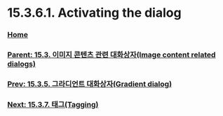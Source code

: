 # 15.3.6.1. Activating the dialog

### [Home](./00-home.md)
### [Parent: 15.3. 이미지 콘텐츠 관련 대화상자(Image content related dialogs)](./15-03-00-image-content-related-dialogs.md)
### [Prev: 15.3.5. 그라디언트 대화상자(Gradient dialog)](./15-03-05-00-gradient_dialog.md)
### [Next: 15.3.7. 태그(Tagging)](./15-03-07-tagging.md)
